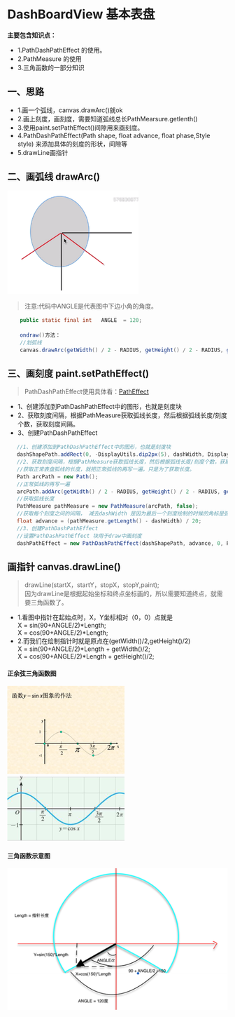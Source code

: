 # DashBoardView 基本表盘

**主要包含知识点：**
- 1.PathDashPathEffect 的使用。
- 2.PathMeasure 的使用
- 3.三角函数的一部分知识

## 一、思路
- 1.画一个弧线，canvas.drawArc()就ok
- 2.画上刻度，画刻度，需要知道弧线总长PathMearsure.getlenth()
- 3.使用paint.setPathEffect()间隙用来画刻度。
- 4.PathDashPathEffect(Path shape, float advance, float phase,Style style)
来添加具体的刻度的形状，间隙等
- 5.drawLine画指针

## 二、画弧线 drawArc()
 <img width="300" height=“100” src="https://github.com/IRVING18/notes/blob/master/android/file/angle.png"></img>
> 注意:代码中ANGLE是代表图中下边小角的角度。

```java
    public static final int   ANGLE  = 120;
    
    ondraw()方法：
    //划弧线
    canvas.drawArc(getWidth() / 2 - RADIUS, getHeight() / 2 - RADIUS, getWidth() / 2 + RADIUS, getHeight() / 2 + RADIUS, 90 + ANGLE / 2, 360 - ANGLE, false, paint);
```

## 三、画刻度 paint.setPathEffect()
> PathDashPathEffect使用具体看：[PathEffect](https://github.com/IRVING18/notes/blob/master/android/自定义View/2、Paint.md)

- 1、创建添加到PathDashPathEffect中的图形，也就是刻度块
- 2、获取刻度间隔，根据PathMeasure获取弧线长度，然后根据弧线长度/刻度个数，获取刻度间隔。
- 3、创建PathDashPathEffect

```java
   //1、创建添加到PathDashPathEffect中的图形，也就是刻度块
   dashShapePath.addRect(0, -DisplayUtils.dip2px(5), dashWidth, DisplayUtils.dip2px(20), Path.Direction.CW);
   //2、获取刻度间隔，根据PathMeasure获取弧线长度，然后根据弧线长度/刻度个数，获取刻度间隔。
   //获取正常表盘狐线的长度，就把正常弧线的再写一遍，只是为了获取长度。
   Path arcPath = new Path();
   //正常弧线的再写一遍
   arcPath.addArc(getWidth() / 2 - RADIUS, getHeight() / 2 - RADIUS, getWidth() / 2 + RADIUS, getHeight() / 2 + RADIUS, 90 + ANGLE / 2, 360 - ANGLE);
   //获取弧线长度
   PathMeasure pathMeasure = new PathMeasure(arcPath, false);
   //获取每个刻度之间的间隔， 减去dashWidth 是因为最后一个刻度绘制的时候的角标是弧线的最后了，所以最后一个刻度超出了弧线边缘。
   float advance = (pathMeasure.getLength() - dashWidth) / 20;
   //3、创建PathDashPathEffect
   //设置PathDashPathEffect 块用于draw中画刻度
   dashPathEffect = new PathDashPathEffect(dashShapePath, advance, 0, PathDashPathEffect.Style.MORPH);
```

## 画指针 canvas.drawLine()
> drawLine(startX，startY，stopX，stopY,paint);   
> 因为drawLine是根据起始坐标和终点坐标画的，所以需要知道终点，就需要三角函数了。

- 1.看图中指针在起始点时，X，Y坐标相对（0，0）点就是   
X = sin(90+ANGLE/2)*Length;   
X = cos(90+ANGLE/2)*Length;   
- 2.而我们在绘制指针时就是原点在(getWidth()/2,getHeight()/2)   
X = sin(90+ANGLE/2)*Length + getWidth()/2;   
X = cos(90+ANGLE/2)*Length + getHeight()/2;   

#### 正余弦三角函数图
![linear](https://github.com/IRVING18/notes/blob/master/android/file/sin.png)
![linear](https://github.com/IRVING18/notes/blob/master/android/file/cos.png)
#### 三角函数示意图
![linear](https://github.com/IRVING18/notes/blob/master/android/file/sincos.png)

